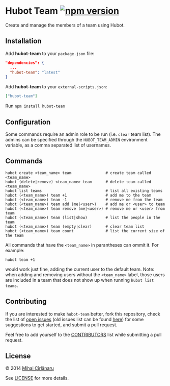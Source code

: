 # Hubot Team [![npm version](https://badge.fury.io/js/hubot-team.svg)](http://badge.fury.io/js/hubot-team)

Create and manage the members of a team using Hubot.


## Installation

Add **hubot-team** to your `package.json` file:

```json
"dependencies": {
  ...
  "hubot-team": "latest"
}
```

Add **hubot-team** to your `external-scripts.json`:

```json
["hubot-team"]
```

Run `npm install hubot-team`


## Configuration

Some commands require an admin role to be run (i.e. `clear` team list). The
admins can be specified through the `HUBOT_TEAM_ADMIN` environment variable,
as a comma separated list of usernames.


## Commands

    hubot create <team_name> team               # create team called <team_name>
    hubot (delete|remove) <team_name> team      # delete team called <team_name>
    hubot list teams                            # list all existing teams
    hubot (<team_name>) team +1                 # add me to the team
    hubot (<team_name>) team -1                 # remove me from the team
    hubot (<team_name>) team add (me|<user>)    # add me or <user> to team
    hubot (<team_name>) team remove (me|<user>) # remove me or <user> from team
    hubot (<team_name>) team (list|show)        # list the people in the team
    hubot (<team_name>) team (empty|clear)      # clear team list
    hubot (<team_name>) team count              # list the current size of the team

All commands that have the `<team_name>` in parantheses can ommit it. For example:

    hubot team +1

would work just fine, adding the current user to the default team. Note: when
adding and removing users without the `<team_name>` label, those users are
included in a team that does not show up when running `hubot list teams`.


## Contributing

If you are interested to make `hubot-team` better, fork this repository, check
the list of [open issues](https://github.com/hubot-scripts/hubot-team/issues?state=open)
(old issues list can be found [here](https://github.com/mihai/hubot-team/issues?state=open))
for some suggestions to get started, and submit a pull request.

Feel free to add yourself to the
[CONTRIBUTORS](https://github.com/hubot-scripts/hubot-team/blob/master/CONTRIBUTORS)
list while submitting a pull request.

## License
&copy; 2014 [Mihai Cîrlănaru](http://www.mihai-cirlanaru.com)

See [LICENSE](https://github.com/hubot-scripts/hubot-team/blob/master/LICENSE) for more details.
